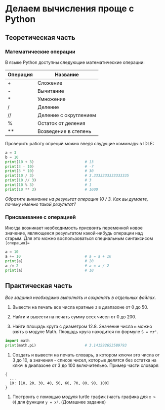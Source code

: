 # Делаем вычисления проще с Python

## Теоретическая часть

### Математические операции

В языке Python доступны следующие математические операции:

| Операция | Название              |
| -------- | --------------------- |
| +        | Сложение              |
| -        | Вычитание             |
| *        | Умножение             |
| /        | Деление               |
| //       | Деление с округлением |
| %        | Остаток от деления    |
| **       | Возведение в степень  |

Проверить работу опреций можно введя слудущие коммнады в IDLE:

```Python
a = 3
b = 10
print(10 + 3)                       # 13
print(3 - 10)                       # -7
print(3 * 10)                       # 30
print(10 / 3)                       # 3.3333333333333335
print(10 // 3)                      # 3
print(10 % 3)                       # 1
print(10 ** 3)                      # 1000
```

*Обратите внимание на результат операции 10 / 3. Как вы думаете, почему именно такой результат?*

### Присваивание с операцией

Иногда возникает необходимость присвоить переменной новое значение, являющееся результатом какой-нибудь операции над старым. Для это можно воспользоваться специальным синтаксисом `[операция]=`

```Python
a = 10
a += 10                             # a = a + 10
print(a)                            # 20
a /= 2                              # a = a / 2
print(a)                            # 10
```

## Практическая часть

*Все задания необходимо выполнять и сохранять в отдельных файлах.*

1. Вывести на печать все числа кратные `3` в диапазоне от 0 до 50.

1. Найти и вывести на печать сумму всех чисел от 0 до 200.

1. Найти площадь круга с диаметром 12.8. Значение числа `π` можно взять в модуле Math. Площадь круга находится по формуле `S = πr²`.

  ```Python
  import math
  print(math.pi)                      # 3.141592653589793
  ```

1. Создать и вывести на печать словарь, в котором ключи это числа от 3 до 10, а значения - список чисел, которые делятся без остатка на ключ в диапазоне от 3 до 100 включительно. Пример части словаря:

  ```
  {
    ...
    10: [10, 20, 30, 40, 50, 60, 70, 80, 90, 100]
  }
  ```

1. Построить с помощью модуля turtle график (часть графика для `x > 0`) для функции `y = x²`. (Домашнее задание)
